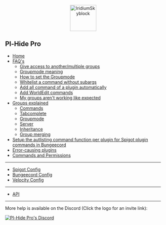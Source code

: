 <p align="center"><img src="https://cdn.discordapp.com/attachments/714088607161384980/714952041700655134/Nono_trans.png" width="85" height="85" title="IridiumSkyblock"></p>

## Pl-Hide Pro

* [Home](Home)
* [FAQ's](FAQ's)
  * [Give access to another/multiple groups](https://github.com/Nononitas/Plugin-Hide-Pro/wiki/FAQ's#q-how-do-i-give-a-group-access-to-anothermultiple-groups)
  * [Groupmode meaning](https://github.com/Nononitas/Plugin-Hide-Pro/wiki/FAQ's#q-what-is-a-group-mode)
  * [How to set the Groupmode](https://github.com/Nononitas/Plugin-Hide-Pro/wiki/FAQ's#how-to-set-the-group-mode)
  * [Whitelist a command without subargs](https://github.com/Nononitas/Plugin-Hide-Pro/wiki/FAQ's#qwhat-is-the-operator-)
  * [Add all command of a plugin automatically](https://github.com/Nononitas/Plugin-Hide-Pro/wiki/FAQ's#q-can-i-automatically-add-all-commands-of-a-plugin)
  * [Add WorldEdit commands](https://github.com/Nononitas/Plugin-Hide-Pro/wiki/FAQ's#q-how-do-i-add-worldedit-commands)
  * [My groups aren't working like expected](https://github.com/Nononitas/Plugin-Hide-Pro/wiki/FAQ's#i-think-my-groups-are-not-set-correctly)
* [Groups explained](Group)
  * [Commands](https://github.com/Nononitas/Plugin-Hide-Pro/wiki/Group#commands)
  * [Tabcomplete](https://github.com/Nononitas/Plugin-Hide-Pro/wiki/Group#tabcomplete)
  * [Groupmode](https://github.com/Nononitas/Plugin-Hide-Pro/wiki/Group#groupmode)
  * [Server](https://github.com/Nononitas/Plugin-Hide-Pro/wiki/Group#server)
  * [Inheritance](https://github.com/Nononitas/Plugin-Hide-Pro/wiki/Group#inheritance)
  * [Group merging](https://github.com/Nononitas/Plugin-Hide-Pro/wiki/Group#group-merging)
* [Setup the autlisting command function per plugin for Spigot plugin commands in Bungeecord](https://github.com/Nononitas/Plugin-Hide-Pro/wiki/Setup-the-autlisting-command-function-per-plugin-for-Spigot-plugin-commands-in-Bungeecord)
* [Error-causing plugins](Error-causing-plugins)
* [Commands and Permissions](Commands-and-Permissions)

***
* [Spigot Config](Spigot-Config)
* [Bungeecord Config](Bungeecord-Config)
* [Velocity Config](Velocity-Config)
***
* [API](API)
***
More help is available on the Discord (Click the logo for an invite link):

[![Pl-Hide Pro's Discord](https://discordapp.com/assets/e4923594e694a21542a489471ecffa50.svg)]( https://discord.gg/N5GwQpU)